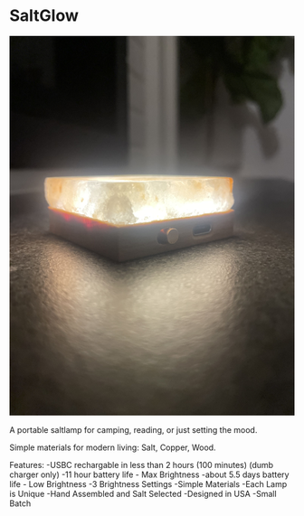 # SaltGlow

![alt text](pictures/salt_lamp.jpeg "SaltGlow")

A portable saltlamp for camping, reading, or just setting the mood. 

Simple materials for modern living: Salt, Copper, Wood. 

Features: 
  -USBC rechargable in less than 2 hours (100 minutes) (dumb charger only)
  -11 hour battery life - Max Brightness
  -about 5.5 days battery life - Low Brightness
  -3 Brightness Settings
  -Simple Materials
  -Each Lamp is Unique
  -Hand Assembled and Salt Selected
  -Designed in USA
  -Small Batch
